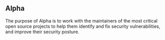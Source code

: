 ## Alpha

The purpose of Alpha is to work with the maintainers of the most critical open source projects
to help them identify and fix security vulnerabilities, and improve their security posture.
